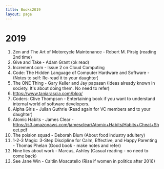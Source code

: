 ```yaml
---
title: Books2019
layout: page
---
```


# 2019

1. Zen and The Art of Motorcycle Maintenance - Robert M. Pirsig (reading 2nd time)
2. Give and Take - Adam Grant (ok read)
3. Increment.com - Issue 2 on Cloud Computing
4. Code: The Hidden Language of Computer Hardware and Software - (Notes to self: Re-read it to your daughter)
5. The ONE Thing - Gary Keller and Jay papasan (Ideas already known in society. It's about doing them. No need to refer)
6. https://www.taniarascia.com/blog/
7. Coders: Clive Thompson - Entertaining book if you want to understand internal world of software developers.
8. Alpha Girls - Julian Guthrie (Read again for VC members and to your daughter) 
9. Atomic Habits - James Clear - https://s3.amazonaws.com/jamesclear/Atomic+Habits/Habits+Cheat+Sheet.pdf
10. The poision squad - Deborah Blum (About food industry adultery)
11. 1-2-3 Magic: 3-Step Discipline for Calm, Effective, and Happy Parenting  - Thomas Phelan (Good book - make notes and refer)
12. Nine lies about work - Marcus, Ashley (Casual reading - no need to come back)
13. See Jane Win - Caitlin Moscatello (Rise if women in politics after 2016)